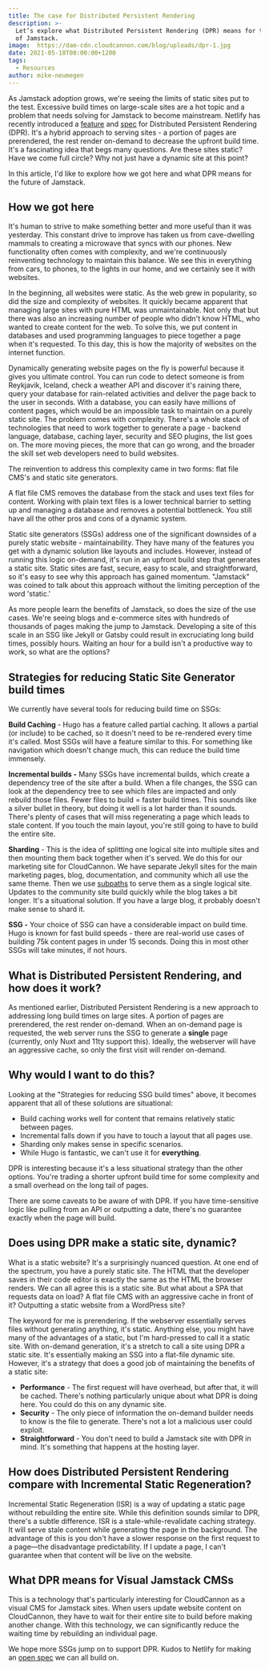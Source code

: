 ```yaml
---
title: The case for Distributed Persistent Rendering
description: >-
  Let’s explore what Distributed Persistent Rendering (DPR) means for the future
  of Jamstack.
image:  https://dam-cdn.cloudcannon.com/blog/uploads/dpr-1.jpg
date: 2021-05-18T00:00:00+1200
tags:
  - Resources
author: mike-neumegen
---
```

As Jamstack adoption grows, we're seeing the limits of static sites put to the test. Excessive build times on large-scale sites are a hot topic and a problem that needs solving for Jamstack to become mainstream. Netlify has recently introduced a&nbsp;[feature](https://www.netlify.com/blog/2021/04/22/next.js-on-netlify-now-with-support-for-on-demand-builders-and-distributed-persistent-rendering/)&nbsp;and&nbsp;[spec](https://github.com/jamstack/jamstack.org/discussions/549)&nbsp;for Distributed Persistent Rendering (DPR). It's a hybrid approach to serving sites - a portion of pages are prerendered, the rest render on-demand to decrease the upfront build time. It's a fascinating idea that begs many questions. Are these sites static? Have we come full circle? Why not just have a dynamic site at this point?

In this article, I'd like to explore how we got here and what DPR means for the future of Jamstack.

## How we got here

It's human to strive to make something better and more useful than it was yesterday. This constant drive to improve has taken us from cave-dwelling mammals to creating a microwave that syncs with our phones. New functionality often comes with complexity, and we're continuously reinventing technology to maintain this balance. We see this in everything from cars, to phones, to the lights in our home, and we certainly see it with websites.

In the beginning, all websites were static. As the web grew in popularity, so did the size and complexity of websites. It quickly became apparent that managing large sites with pure HTML was unmaintainable. Not only that but there was also an increasing number of people who didn't know HTML, who wanted to create content for the web. To solve this, we put content in databases and used programming languages to piece together a page when it's requested. To this day, this is how the majority of websites on the internet function.

Dynamically generating website pages on the fly is powerful because it gives you ultimate control. You can run code to detect someone is from Reykjavik, Iceland, check a weather API and discover it's raining there, query your database for rain-related activities and deliver the page back to the user in seconds. With a database, you can easily have millions of content pages, which would be an impossible task to maintain on a purely static site. The problem comes with complexity. There's a whole stack of technologies that need to work together to generate a page - backend language, database, caching layer, security and SEO plugins, the list goes on. The more moving pieces, the more that can go wrong, and the broader the skill set web developers need to build websites.

The reinvention to address this complexity came in two forms: flat file CMS's and static site generators.

A flat file CMS removes the database from the stack and uses text files for content. Working with plain text files is a lower technical barrier to setting up and managing a database and removes a potential bottleneck. You still have all the other pros and cons of a dynamic system.

Static site generators (SSGs) address one of the significant downsides of a purely static website - maintainability. They have many of the features you get with a dynamic solution like layouts and includes. However, instead of running this logic on-demand, it's run in an upfront build step that generates a static site. Static sites are fast, secure, easy to scale, and straightforward, so it's easy to see why this approach has gained momentum. "Jamstack" was coined to talk about this approach without the limiting perception of the word 'static.'

As more people learn the benefits of Jamstack, so does the size of the use cases. We're seeing blogs and e-commerce sites with hundreds of thousands of pages making the jump to Jamstack. Developing a site of this scale in an SSG like Jekyll or Gatsby could result in excruciating long build times, possibly hours. Waiting an hour for a build isn't a productive way to work, so what are the options?

## Strategies for reducing Static Site Generator build times

We currently have several tools for reducing build time on SSGs:

**Build Caching**&nbsp;- Hugo has a feature called partial caching. It allows a partial (or include) to be cached, so it doesn't need to be re-rendered every time it's called. Most SSGs will have a feature similar to this. For something like navigation which doesn't change much, this can reduce the build time immensely.

**Incremental builds -**&nbsp;Many SSGs have incremental builds, which create a dependency tree of the site after a build. When a file changes, the SSG can look at the dependency tree to see which files are impacted and only rebuild those files. Fewer files to build = faster build times. This sounds like a silver bullet in theory, but doing it well is a lot harder than it sounds. There's plenty of cases that will miss regenerating a page which leads to stale content. If you touch the main layout, you're still going to have to build the entire site.

**Sharding**&nbsp;- This is the idea of splitting one logical site into multiple sites and then mounting them back together when it's served. We do this for our marketing site for CloudCannon. We have separate Jekyll sites for the main marketing pages, blog, documentation, and community which all use the same theme. Then we use&nbsp;[subpaths](https://cloudcannon.com/documentation/host/domains/#subpaths)&nbsp;to serve them as a single logical site. Updates to the community site build quickly while the blog takes a bit longer. It's a situational solution. If you have a large blog, it probably doesn't make sense to shard it.

**SSG -**&nbsp;Your choice of SSG can have a considerable impact on build time. Hugo is known for fast build speeds - there are real-world use cases of building 75k content pages in under 15 seconds. Doing this in most other SSGs will take minutes, if not hours.

## What is Distributed Persistent Rendering, and how does it work?

As mentioned earlier, Distributed Persistent Rendering is a new approach to addressing long build times on large sites. A portion of pages are prerendered, the rest render on-demand. When an on-demand page is requested, the web server runs the SSG to generate a&nbsp;**single**&nbsp;page (currently, only Nuxt and 11ty support this). Ideally, the webserver will have an aggressive cache, so only the first visit will render on-demand.

## **Why would I want to do this?**

Looking at the "Strategies for reducing SSG build times" above, it becomes apparent that all of these solutions are situational:

* Build caching works well for content that remains relatively static between pages.
* Incremental falls down if you have to touch a layout that all pages use.
* Sharding only makes sense in specific scenarios.
* While Hugo is fantastic, we can't use it for&nbsp;**everything**.

DPR is interesting because it's a less situational strategy than the other options. You're trading a shorter upfront build time for some complexity and a small overhead on the long tail of pages.

There are some caveats to be aware of with DPR. If you have time-sensitive logic like pulling from an API or outputting a date, there's no guarantee exactly when the page will build.

## **Does using DPR make a static site, dynamic?**

What is a static website? It's a surprisingly nuanced question. At one end of the spectrum, you have a purely static site. The HTML that the developer saves in their code editor is exactly the same as the HTML the browser renders. We can all agree this is a static site. But what about a SPA that requests data on load? A flat file CMS with an aggressive cache in front of it? Outputting a static website from a WordPress site?

The keyword for me is prerendering. If the webserver essentially serves files without generating anything, it's static. Anything else, you might have many of the advantages of a static, but I'm hard-pressed to call it a static site. With on-demand generation, it's a stretch to call a site using DPR a static site. It's essentially making an SSG into a flat-file dynamic site. However, it's a strategy that does a good job of maintaining the benefits of a static site:

* **Performance**&nbsp;- The first request will have overhead, but after that, it will be cached. There's nothing particularly unique about what DPR is doing here. You could do this on any dynamic site.
* **Security**&nbsp;- The only piece of information the on-demand builder needs to know is the file to generate. There's not a lot a malicious user could exploit.
* **Straightforward**&nbsp;- You don't need to build a Jamstack site with DPR in mind. It's something that happens at the hosting layer.

## How does Distributed Persistent Rendering compare with Incremental Static Regeneration?

Incremental Static Regeneration (ISR) is a way of updating a static page without rebuilding the entire site. While this definition sounds similar to DPR, there's a subtle difference. ISR is a stale-while-revalidate caching strategy. It will serve stale content while generating the page in the background. The advantage of this is you don't have a slower response on the first request to a page—the disadvantage predictability. If I update a page, I can't guarantee when that content will be live on the website.

## **What DPR means for Visual Jamstack CMSs**

This is a technology that's particularly interesting for CloudCannon as a visual CMS for Jamstack sites. When users update website content on CloudCannon, they have to wait for their entire site to build before making another change. With this technology, we can significantly reduce the waiting time by rebuilding an individual page.

We hope more SSGs jump on to support DPR. Kudos to Netlify for making an&nbsp;[open spec](https://github.com/jamstack/jamstack.org/discussions/549)&nbsp;we can all build on.
